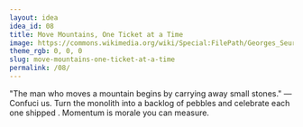 ```yaml
---
layout: idea
idea_id: 08
title: Move Mountains, One Ticket at a Time
image: https://commons.wikimedia.org/wiki/Special:FilePath/Georges_Seurat_-_A_Sunday_on_La_Grande_Jatte_--_1884_-_Google_Art_Project.jpg
theme_rgb: 0, 0, 0
slug: move-mountains-one-ticket-at-a-time
permalink: /08/
---
```


"The man who moves a mountain begins by carrying away small stones." — Confuci us. Turn the monolith into a backlog of pebbles and celebrate each one shipped . Momentum is morale you can measure.
